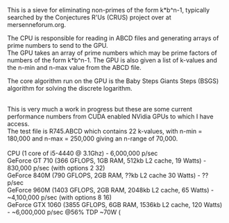 This is a sieve for eliminating non-primes of the form k*b^n-1, typically searched by the Conjectures R'Us (CRUS) project over at mersenneforum.org.

The CPU is responsible for reading in ABCD files and generating arrays of prime numbers to send to the GPU.<br />
The GPU takes an array of prime numbers which may be prime factors of numbers of the form k*b^n-1. The GPU is also given a list of k-values and the n-min and n-max value from the ABCD file. 

The core algorithm run on the GPU is the Baby Steps Giants Steps (BSGS) algorithm for solving the discrete logarithm. 

<br />
This is very much a work in progress but these are some current performance numbers from CUDA enabled NVidia GPUs to which I have access.<br />
The test file is R745.ABCD which contains 22 k-values, with n-min = 180,000 and n-max = 250,000 giving an n-range of 70,000.<br />
<br />
CPU (1 core of i5-4440 @ 3.1Ghz) - 6,000,000 p/sec<br />
GeForce GT 710 (366 GFLOPS, 1GB RAM, 512kb L2 cache, 19 Watts) - 830,000 p/sec (with options 2 32) <br />
GeForce 840M (790 GFLOPS, 2GB RAM, ??kb L2 cache 30 Watts) - ?? p/sec<br />
GeForce 960M (1403 GFLOPS, 2GB RAM, 2048kb L2 cache, 65 Watts) - ~4,100,000 p/sec (with options 8 16) <br />
GeForce GTX 1060 (3855 GFLOPS, 6GB RAM, 1536kb L2 cache, 120 Watts) - ~6,000,000 p/sec @56% TDP ~70W (<br /> 
